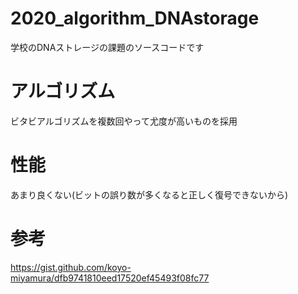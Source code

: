 # 2020_algorithm_DNAstorage
学校のDNAストレージの課題のソースコードです

# アルゴリズム
ビタビアルゴリズムを複数回やって尤度が高いものを採用

# 性能
あまり良くない(ビットの誤り数が多くなると正しく復号できないから)

# 参考
https://gist.github.com/koyo-miyamura/dfb9741810eed17520ef45493f08fc77
